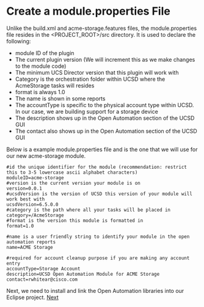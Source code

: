# Create a **module.properties** File

Unlike the build.xml and acme-storage.features files, the module.properties file resides in the <PROJECT_ROOT>/src directory. It is used to declare the following:

 * module ID of the plugin
 * The current plugin version (We will increment this as we make changes to the module code)
 * The minimum UCS Director version that this plugin will work with
 * Category is the orchestration folder within UCSD where the AcmeStorage tasks will resides
 * format is always 1.0
 * The name is shown in some reports
 * The accountType is specific to the physical account type within UCSD. In our case, we are building support for a storage device
 * The description shows up in the Open Automation section of the UCSD GUI
 * The contact also shows up in the Open Automation section of the UCSD GUI

 Below is a example module.properties file and is the one that we will use for our new acme-storage module.

```
#id the unique identifier for the module (recommendation: restrict this to 3-5 lowercase ascii alphabet characters)
moduleID=acme-storage
#version is the current version your module is on
version=0.0.1
#ucsdVersion is the version of UCSD this version of your module will work best with
ucsdVersion=6.5.0.0
#category is the path where all your tasks will be placed in
category=/AcmeStorage
#format is the version this module is formatted in
format=1.0

#name is a user friendly string to identify your module in the open automation reports
name=ACME Storage

#required for account cleanup purpose if you are making any account entry
accountType=Storage Account
description=UCSD Open Automation Module for ACME Storage
contact=rwhitear@cisco.com
```

Next, we need to install and link the Open Automation libraries into our Eclipse project. [Next]()
